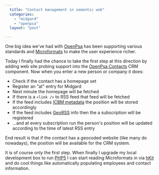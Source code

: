 ```yaml
---
  title: "Contact management in semantic web"
  categories: 
    - "midgard"
    - "openpsa"
  layout: "post"

---
```

One big idea we've had with [OpenPsa][1] has been supporting various standards and [Microformats][2] to make the user experience richer.

Today I finally had the chance to take the first step at this direction by adding web site probing support into the [OpenPsa Contacts][3] CRM component. Now when you enter a new person or company it does:

- Check if the contact has a homepage set
- Register an "at" entry for Midgard
- Next minute the homepage will be fetched
- If there is a `<link />` to RSS feed that feed will be fetched
- If the feed includes [ICBM metadata][5] the position will be stored accordingly
- If the feed includes [GeoRSS][4] info then the a subscription will be registered
- ...and at every subscription run the person's position will be updated according to the time of latest RSS entry

End result is that if the contact has a geocoded website (like many do nowadays), the position will be available for the CRM system.

It is of course only the first step. When finally I upgrade my local development box to run [PHP5][6] I can start reading Microformats in via [hKit][7] and do cool things like automatically populating employees and contact information.

[1]: http://www.openpsa.org/
[2]: http://www.microformats.org/
[3]: http://www.openpsa.org/version2/openpsa/contacts.html
[4]: http://www.georss.org/
[5]: http://geourl.org/add.html
[6]: http://bergie.iki.fi/blog/midcom-on-php5--finally.html
[7]: http://allinthehead.com/hkit